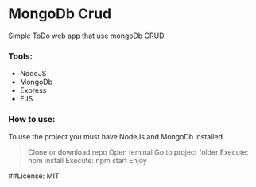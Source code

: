 # MongoDb Crud

Simple ToDo web app that use mongoDb CRUD

### Tools:
* NodeJS
* MongoDb
* Express
* EJS

### How to use:

To use the project you must have NodeJs and MongoDb installed.

> Clone or download repo
> Open teminal
> Go to project folder
> Execute: npm install
> Execute: npm start
> Enjoy  

##License: 
MIT
